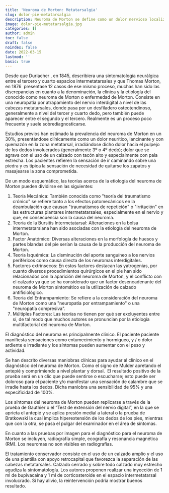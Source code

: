 ```yaml
---
title: 'Neuroma de Morton: Metatarsalgia'
slug: dolor-pie-metatarsalgia
description: Neuroma de Morton se define como un dolor nervioso localizado entre los dedos de los pies, sobretodo entre en tercer y cuarto metatarsiano. Es una de las metatarsalgias más molestas y difícil de tratar de manera conservadora.
image: dolor-pie-metatarsalgia.jpg
categories: []
author: admin
toc: false
draft: false
noindex: false
date: 2022-03-15
lastmod: ''
basic: true
---
```


Desde que Durlacher , en 1845, describiera una sintomatología neurálgica entre el tercero y cuarto espacios intermetatarsales y que Thomas Morton, en 1876  presentase 12 casos de ese mismo proceso, muchas han sido las discrepancias en cuanto a la denominación, la clínica y la etiología del conocido como neuroma de Morton o enfermedad de Morton. Consiste en una neuropatía por atrapamiento del nervio interdigital a nivel de las cabezas metatarsales, donde pasa por un desfiladero osteotendinoso, generalmente a nivel del tercer y cuarto dedo, pero también puede aparecer entre el segundo y el tercero. Realmente es un proceso poco frecuente y suele sobrediagnosticarse. 

Estudios previos han estimado la prevalencia del neuroma de Morton en un 30%, presentándose clínicamente como un dolor neurítico, lancinante y con quemazón en la zona metatarsal, irradiándose dicho dolor hacia el pulpejo de los dedos involucrados (generalmente 3º o 4º dedo); dolor que se agrava con el uso de un calzado con tacón alto y especialmente con pala estrecha. Los pacientes refieren la sensación de ir caminando sobre una piedra y es típica la sensación de necesidad de quitarse los zapatos y masajearse la zona comprometida.

De un modo esquemático, las teorías acerca de la etiología del neuroma de Morton pueden dividirse en las siguientes: 

1. Teoría Mecánica: También conocida como "teoría del traumatismo crónico" se refiere tanto a los efectos patomecánicos en la deambulación que causan "traumatismos de repetición" o "irritación" en las estructuras plantares intermetatarsales, especialmente en el nervio y que, en consecuencia son la causa del neuroma. 
2. Teoría de la Bursitis Intermetatarsal: Alteraciones en la bolsa intermetatarsiana han sido asociadas con la etiología del neuroma de Morton. 
3. Factor Anatómico: Diversas alteraciones en la morfología de huesos y partes blandas del pie serían la causa de la producción del neuroma de Morton. 
4. Teoría Isquémica: La disminución del aporte sanguíneo a los nervios periféricos como causa directa de los neuromas interdigitales. 
5. Factores extrínsecos: En estos factores destacan las yatrogenias, por cuanto diversos procedimientos quirúrgicos en el pie han sido relacionados con la aparición del neuroma de Morton, y el conflicto con el calzado ya que se ha considerado que un factor desencadenante del neuroma de Morton sintomático es la utilización de calzado antifisiológico. 
6. Teoría del Entrampamiento: Se refiere a la consideración del neuroma de Morton como una "neuropatía por entrampamiento" o una "neuropatía compresiva". 
7. Múltiples Factores: Las teorías no tienen por qué ser excluyentes entre sí, de tal modo que muchos autores se pronuncian por la etiología multifactorial del neuroma de Morton.

El diagnóstico del neuroma es principalmente clínico. El paciente paciente manifiesta sensaciones como entumecimiento y hormigueo, y / o dolor ardiente e irradiante y los síntomas pueden aumentar con el peso y actividad.

Se han descrito diversas maniobras clínicas para ayudar al clínico en el diagnóstico del neuroma de Morton. Como el signo de Mulder apretando el antepié y comprimiendo a nivel plantar y dorsal.  El resultado positivo de la prueba será en un clic que puede sentirse o escucharse; esto puede ser doloroso para el paciente y/o manifestar una sensación de calambre que se irradie hasta los dedos. Dicha maniobra una sensibilidad de 95% y una especificidad de 100%.

Los síntomas del neuroma de Morton pueden replicarse a través de la prueba de Gauthier o el “Test de extensión del nervio digital”, en la que se aprieta el antepié y se aplica presión medial a lateral o la prueba de Bratkowski la cual implica hiperextensión de los dedos de los pies, mientras que con la otra, se pasa el pulgar del examinador en el área de síntomas.

En cuanto a las pruebas por imagen para el diagnóstico para el neuroma de Morton se incluyen, radiografía simple, ecografía y resonancia magnética (RM). Los neuromas no son visibles en radiografías.

El tratamiento conservador consiste en el uso de un calzado amplio y el uso de una plantilla con apoyo retrocapital que favorezca la separación de las cabezas metatarsales. Calzado cerrado y sobre todo calzado muy estrecho agudiza la sintomatología. Los autores proponen realizar una inyección de 1 ml de bupivacaína y 1 ml de corticosteroide en el espacio intermetatarsal involucrado. Si hay alivio, la reintervención podría mostrar buenos resultado.
